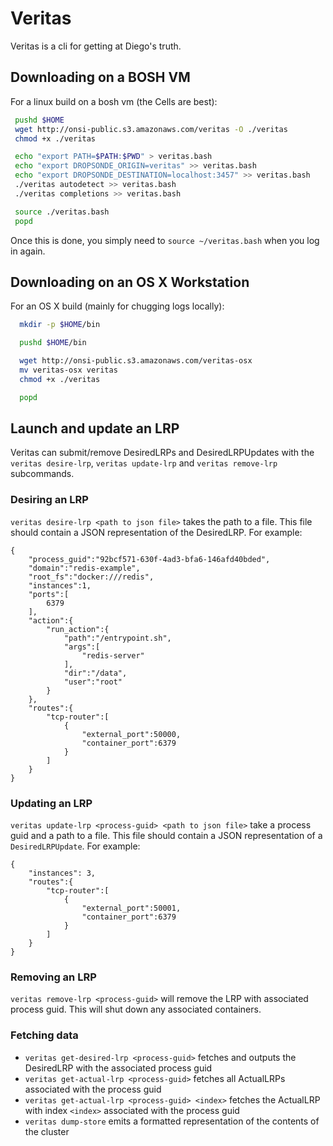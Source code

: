 # Veritas

Veritas is a cli for getting at Diego's truth.

## Downloading on a BOSH VM

For a linux build on a bosh vm (the Cells are best):

```bash
 pushd $HOME
 wget http://onsi-public.s3.amazonaws.com/veritas -O ./veritas
 chmod +x ./veritas

 echo "export PATH=$PATH:$PWD" > veritas.bash
 echo "export DROPSONDE_ORIGIN=veritas" >> veritas.bash
 echo "export DROPSONDE_DESTINATION=localhost:3457" >> veritas.bash
 ./veritas autodetect >> veritas.bash
 ./veritas completions >> veritas.bash

 source ./veritas.bash
 popd
```

Once this is done, you simply need to `source ~/veritas.bash` when you log in again.

## Downloading on an OS X Workstation

For an OS X build (mainly for chugging logs locally):

```bash
  mkdir -p $HOME/bin

  pushd $HOME/bin

  wget http://onsi-public.s3.amazonaws.com/veritas-osx
  mv veritas-osx veritas
  chmod +x ./veritas

  popd
```

## Launch and update an LRP

Veritas can submit/remove DesiredLRPs and DesiredLRPUpdates with the `veritas desire-lrp`, `veritas update-lrp` and `veritas remove-lrp` subcommands.

### Desiring an LRP

`veritas desire-lrp <path to json file>` takes the path to a file.  This file should contain a JSON representation of the DesiredLRP.  For example:

```
{
    "process_guid":"92bcf571-630f-4ad3-bfa6-146afd40bded",
    "domain":"redis-example",
    "root_fs":"docker:///redis",
    "instances":1,
    "ports":[
        6379
    ],
    "action":{
        "run_action":{
            "path":"/entrypoint.sh",
            "args":[
                "redis-server"
            ],
            "dir":"/data",
            "user":"root"
        }
    },
    "routes":{
        "tcp-router":[
            {
                "external_port":50000,
                "container_port":6379
            }
        ]
    }
}
```

### Updating an LRP

`veritas update-lrp <process-guid> <path to json file>` take a process guid and a path to a file.  This file should contain a JSON representation of a `DesiredLRPUpdate`.  For example:

```
{
    "instances": 3,
    "routes":{
        "tcp-router":[
            {
                "external_port":50001,
                "container_port":6379
            }
        ]
    }
}
```

### Removing an LRP

`veritas remove-lrp <process-guid>` will remove the LRP with associated process guid.  This will shut down any associated containers.

### Fetching data

- `veritas get-desired-lrp <process-guid>` fetches and outputs the DesiredLRP with the associated process guid
- `veritas get-actual-lrp <process-guid>` fetches all ActualLRPs associated with the process guid
- `veritas get-actual-lrp <process-guid> <index>` fetches the ActualLRP with index `<index>` associated with the process guid
- `veritas dump-store` emits a formatted representation of the contents of the cluster
